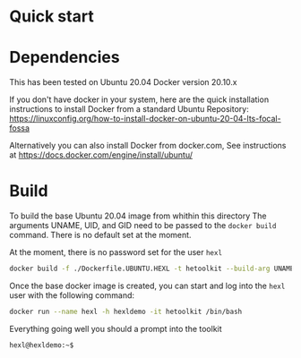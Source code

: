# Quick start

# Dependencies
This has been tested on Ubuntu 20.04
  Docker version 20.10.x
  
If you don't have docker in your system, here are the quick installation instructions
to install Docker from a standard Ubuntu Repository:
  https://linuxconfig.org/how-to-install-docker-on-ubuntu-20-04-lts-focal-fossa

Alternatively you can also install Docker from docker.com, See instructions at
  https://docs.docker.com/engine/install/ubuntu/


# Build
To build the base Ubuntu 20.04 image from whithin this directory
The arguments UNAME, UID, and GID need to be passed to the `docker build` command. There is no default set at the moment.

At the moment, there is no password set for the user `hexl`
```bash
docker build -f ./Dockerfile.UBUNTU.HEXL -t hetoolkit --build-arg UNAME=hexl --build-arg UID=3000 --build-arg GID=3000 .
```
Once the base docker image is created, you can start and log into the `hexl` user with the following command:
```bash
docker run --name hexl -h hexldemo -it hetoolkit /bin/bash
```
Everything going well you should a prompt into the toolkit
```
hexl@hexldemo:~$
```

